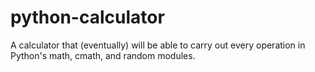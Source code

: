 # python-calculator
A calculator that (eventually) will be able to carry out every operation in Python's math, cmath, and random modules.
